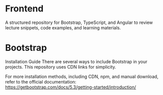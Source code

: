 # Frontend
A structured repository for Bootstrap, TypeScript, and Angular to review lecture snippets, code examples, and learning materials.

# Bootstrap
Installation Guide
There are several ways to include Bootstrap in your projects. This repository uses CDN links for simplicity.

For more installation methods, including CDN, npm, and manual download, refer to the official documentation:
https://getbootstrap.com/docs/5.3/getting-started/introduction/